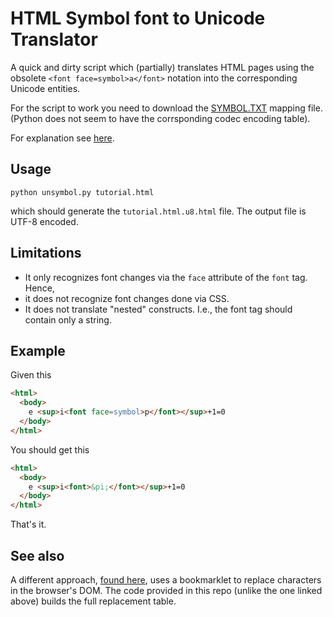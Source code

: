 HTML Symbol font to Unicode Translator
===================================

A quick and dirty script which (partially) translates HTML pages using the
obsolete `<font face=symbol>a</font>` notation into the corresponding
Unicode entities.

For the script to work you need to download the
[SYMBOL.TXT](http://unicode.org/Public/MAPPINGS/VENDORS/APPLE/SYMBOL.TXT)
mapping file. (Python does not seem to have the corrsponding codec encoding table).

For explanation see [here](https://en.wikipedia.org/wiki/Symbol_(typeface)).


Usage
-----

    python unsymbol.py tutorial.html

which should generate the `tutorial.html.u8.html` file. The output file
is UTF-8 encoded.


Limitations
-----------

 * It only recognizes font changes via the `face` attribute of the `font` tag. Hence,
 * it does not recognize font changes done via CSS.
 * It does not translate "nested" constructs. I.e., the font tag should contain only a string.

Example
-------

Given this

```html
<html>
  <body>
    e <sup>i<font face=symbol>p</font></sup>+1=0
  </body>
</html>
```


You should get this

```html
<html>
  <body>
    e <sup>i<font>&pi;</font></sup>+1=0
  </body>
</html>
```

That's it.

See also
--------

A different approach, [found here](https://everything2.com/title/Make+pages+using+the+Symbol+font+display+correctly+in+Mozilla%252FFirefox), uses a bookmarklet to replace characters in the browser's DOM.  The code provided in this repo (unlike the one linked above) builds the full replacement table.



